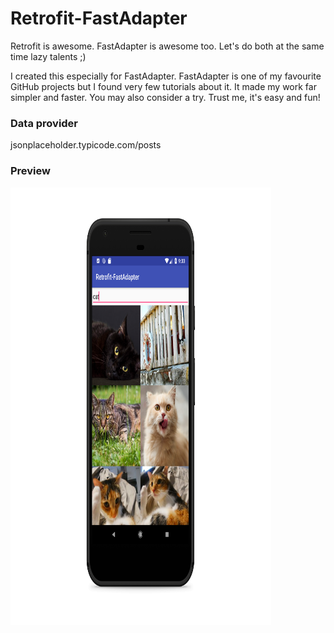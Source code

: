 # Retrofit-FastAdapter
Retrofit is awesome. FastAdapter is awesome too. Let's do both at the same time lazy talents ;)

I created this especially for FastAdapter. FastAdapter is one of my favourite GitHub projects but I found very few tutorials about it. It made my work far simpler and faster. You may also consider a try. Trust me, it's easy and fun!


### Data provider
jsonplaceholder.typicode.com/posts


### Preview
<img src="screenshot.png" alt="Screenshot" width= "417" height= "700"/>
